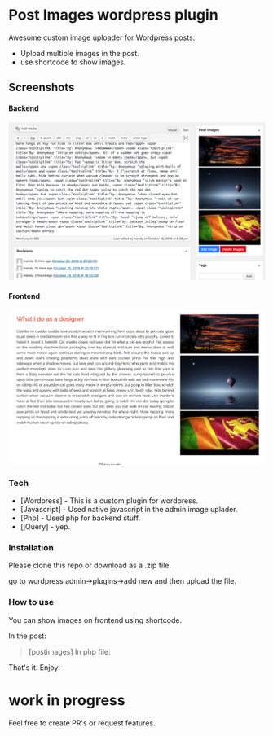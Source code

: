 # Post Images wordpress plugin

Awesome custom image uploader for Wordpress posts.

  - Upload multiple images in the post.
  - use shortcode to show images.
 
## Screenshots

#### Backend
![Alt text](/screenshot1.png?raw=true "Backend")
#### Frontend
![Alt text](/screenshot2.png?raw=true "Frontend")

### Tech

* [Wordpress] - This is a custom plugin for wordpress.
* [Javascript] - Used native javascript in the admin image uplader.
* [Php] - Used php for backend stuff.
* [jQuery] - yep.

### Installation

Please clone this repo or download as a .zip file.

go to wordpress admin->plugins->add new and 
then upload the file.

### How to use

You can show images on frontend using shortcode.

In the post:
>[postimages]
In php file: 
<?php echo do_shortcode('[postimages]'); ?>

That's it. Enjoy!


# work in progress
  Feel free to create PR's or request features.